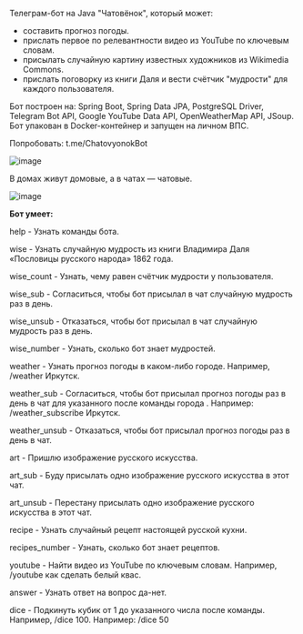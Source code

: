 Телеграм-бот на Java "Чатовёнок", который может:
- составить прогноз погоды.
- прислать первое по релевантности видео из YouTube по ключевым словам.
- присылать случайную картину известных художников из Wikimedia Commons.
- прислать поговорку из книги Даля и вести счётчик "мудрости" для каждого пользователя.

Бот построен на: Spring Boot, Spring Data JPA, PostgreSQL Driver, Telegram Bot API, Google YouTube Data API, OpenWeatherMap API, JSoup. Бот упакован в Docker-контейнер и запущен на личном ВПС.

Попробовать: t.me/ChatovyonokBot

![image](https://user-images.githubusercontent.com/99965044/175784997-e4ed37f1-0d70-4894-a2ad-75d368afa87e.png)

В домах живут домовые, а в чатах  — чатовые. 

![image](https://user-images.githubusercontent.com/99965044/179573619-2debbfee-58f0-49d7-a2bb-d29e74e1d21d.png)

**Бот умеет:**

help - Узнать команды бота.

wise - Узнать случайную мудрость из книги Владимира Даля «Пословицы русского народа» 1862 года.

wise_count - Узнать, чему равен счётчик мудрости у пользователя.

wise_sub - Согласиться, чтобы бот присылал в чат случайную мудрость раз в день.

wise_unsub - Отказаться, чтобы бот присылал в чат случайную мудрость раз в день.

wise_number - Узнать, сколько бот знает мудростей.

weather - Узнать прогноз погоды в каком-либо городе. Например, /weather Иркутск.

weather_sub - Согласиться, чтобы бот присылал прогноз погоды раз в день в чат для указанного после команды города . Например: /weather_subscribe Иркутск.

weather_unsub - Отказаться, чтобы бот присылал прогноз погоды раз в день в чат.

art - Пришлю изображение русского искусства.

art_sub - Буду присылать одно изображение русского искусства в этот чат.

art_unsub - Перестану присылать одно изображение русского искусства в этот чат.

recipe - Узнать случайный рецепт настоящей русской кухни.

recipes_number - Узнать, сколько бот знает рецептов.

youtube - Найти видео из YouTube по ключевым словам. Например, /youtube как сделать белый квас.

answer - Узнать ответ на вопрос да-нет.

dice - Подкинуть кубик от 1 до указанного числа после команды. Например, /dice 100.
Например: /dice 50
